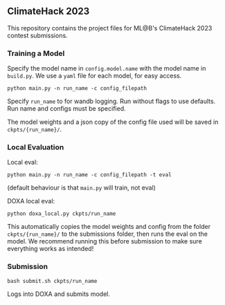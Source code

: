 ## ClimateHack 2023
This repository contains the project files for ML@B's ClimateHack 2023 contest submissions.

###  Training a Model
Specify the model name in `config.model.name` with the model name in `build.py`. We use a `yaml` file for each model, for easy access.

```
python main.py -n run_name -c config_filepath
```
Specify `run_name` to for wandb logging. Run without flags to use defaults. Run name and configs must be specified.

The model weights and a json copy of the config file used will be saved in `ckpts/{run_name}/`.

### Local Evaluation
Local eval:
```
python main.py -n run_name -c config_filepath -t eval
```
(default behaviour is that `main.py` will train, not eval)

DOXA local eval:
```
python doxa_local.py ckpts/run_name
```
This automatically copies the model weights and config from the folder `ckpts/{run_name}/` to the submissions folder, then runs the eval on the model. We recommend running this before submission to make sure everything works as intended!

### Submission
```
bash submit.sh ckpts/run_name
```
Logs into DOXA and submits model.

